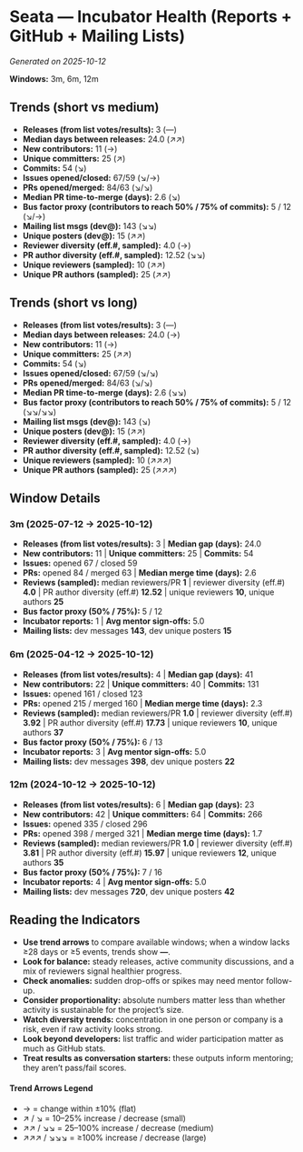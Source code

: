 # Seata — Incubator Health (Reports + GitHub + Mailing Lists)
_Generated on 2025-10-12_

**Windows:** 3m, 6m, 12m

## Trends (short vs medium)

- **Releases (from list votes/results):** 3 (—)
- **Median days between releases:** 24.0 (↗↗)
- **New contributors:** 11 (→)
- **Unique committers:** 25 (↗)
- **Commits:** 54 (↘)
- **Issues opened/closed:** 67/59 (↘/→)
- **PRs opened/merged:** 84/63 (↘/↘)
- **Median PR time-to-merge (days):** 2.6 (↘)
- **Bus factor proxy (contributors to reach 50% / 75% of commits):** 5 / 12 (↘/→)
- **Mailing list msgs (dev@):** 143 (↘↘)
- **Unique posters (dev@):** 15 (↗↗)
- **Reviewer diversity (eff.#, sampled):** 4.0 (→)
- **PR author diversity (eff.#, sampled):** 12.52 (↘↘)
- **Unique reviewers (sampled):** 10 (↗↗)
- **Unique PR authors (sampled):** 25 (↗↗)

## Trends (short vs long)

- **Releases (from list votes/results):** 3 (—)
- **Median days between releases:** 24.0 (→)
- **New contributors:** 11 (→)
- **Unique committers:** 25 (↗↗)
- **Commits:** 54 (↘)
- **Issues opened/closed:** 67/59 (↘/↘)
- **PRs opened/merged:** 84/63 (↘/↘)
- **Median PR time-to-merge (days):** 2.6 (↘↘)
- **Bus factor proxy (contributors to reach 50% / 75% of commits):** 5 / 12 (↘↘/↘↘)
- **Mailing list msgs (dev@):** 143 (↘)
- **Unique posters (dev@):** 15 (↗↗)
- **Reviewer diversity (eff.#, sampled):** 4.0 (→)
- **PR author diversity (eff.#, sampled):** 12.52 (↘)
- **Unique reviewers (sampled):** 10 (↗↗↗)
- **Unique PR authors (sampled):** 25 (↗↗↗)

## Window Details
### 3m  (2025-07-12 → 2025-10-12)
- **Releases (from list votes/results):** 3  |  **Median gap (days):** 24.0
- **New contributors:** 11  |  **Unique committers:** 25  |  **Commits:** 54
- **Issues:** opened 67 / closed 59
- **PRs:** opened 84 / merged 63  |  **Median merge time (days):** 2.6
- **Reviews (sampled):** median reviewers/PR **1**  |  reviewer diversity (eff.#) **4.0**  |  PR author diversity (eff.#) **12.52**  |  unique reviewers **10**, unique authors **25**
- **Bus factor proxy (50% / 75%):** 5 / 12
- **Incubator reports:** 1  |  **Avg mentor sign-offs:** 5.0
- **Mailing lists:** dev messages **143**, dev unique posters **15**

### 6m  (2025-04-12 → 2025-10-12)
- **Releases (from list votes/results):** 4  |  **Median gap (days):** 41
- **New contributors:** 22  |  **Unique committers:** 40  |  **Commits:** 131
- **Issues:** opened 161 / closed 123
- **PRs:** opened 215 / merged 160  |  **Median merge time (days):** 2.3
- **Reviews (sampled):** median reviewers/PR **1.0**  |  reviewer diversity (eff.#) **3.92**  |  PR author diversity (eff.#) **17.73**  |  unique reviewers **10**, unique authors **37**
- **Bus factor proxy (50% / 75%):** 6 / 13
- **Incubator reports:** 3  |  **Avg mentor sign-offs:** 5.0
- **Mailing lists:** dev messages **398**, dev unique posters **22**

### 12m  (2024-10-12 → 2025-10-12)
- **Releases (from list votes/results):** 6  |  **Median gap (days):** 23
- **New contributors:** 42  |  **Unique committers:** 64  |  **Commits:** 266
- **Issues:** opened 335 / closed 296
- **PRs:** opened 398 / merged 321  |  **Median merge time (days):** 1.7
- **Reviews (sampled):** median reviewers/PR **1.0**  |  reviewer diversity (eff.#) **3.81**  |  PR author diversity (eff.#) **15.97**  |  unique reviewers **12**, unique authors **35**
- **Bus factor proxy (50% / 75%):** 7 / 16
- **Incubator reports:** 4  |  **Avg mentor sign-offs:** 5.0
- **Mailing lists:** dev messages **720**, dev unique posters **42**

## Reading the Indicators
- **Use trend arrows** to compare available windows; when a window lacks ≥28 days or ≥5 events, trends show **—**.
- **Look for balance:** steady releases, active community discussions, and a mix of reviewers signal healthier progress.
- **Check anomalies:** sudden drop-offs or spikes may need mentor follow-up.
- **Consider proportionality:** absolute numbers matter less than whether activity is sustainable for the project’s size.
- **Watch diversity trends:** concentration in one person or company is a risk, even if raw activity looks strong.
- **Look beyond developers:** list traffic and wider participation matter as much as GitHub stats.
- **Treat results as conversation starters:** these outputs inform mentoring; they aren’t pass/fail scores.

#### Trend Arrows Legend
- →  = change within ±10% (flat)
- ↗ / ↘ = 10–25% increase / decrease (small)
- ↗↗ / ↘↘ = 25–100% increase / decrease (medium)
- ↗↗↗ / ↘↘↘ = ≥100% increase / decrease (large)

